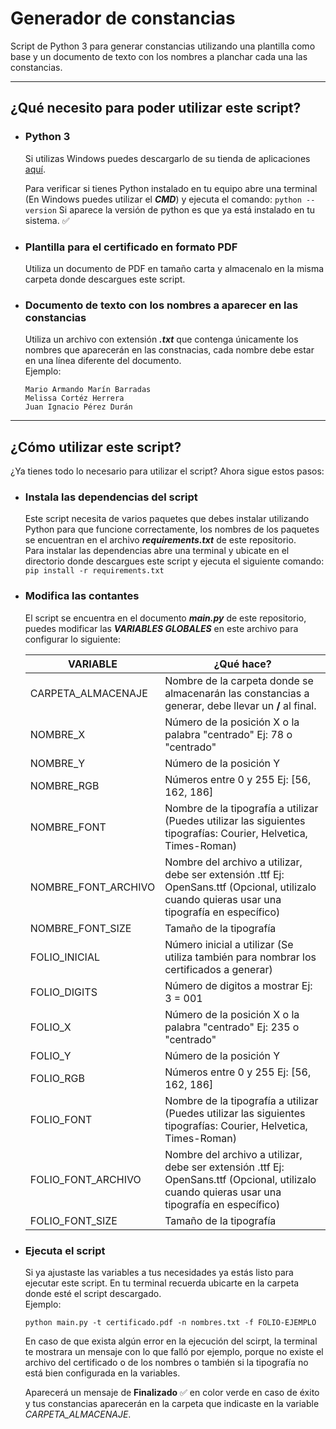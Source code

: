 # Generador de constancias

Script de Python 3 para generar constancias utilizando una plantilla como base y un documento de texto con los nombres a planchar cada una las constancias.

_________________

## ¿Qué necesito para poder utilizar este script?

- ### Python 3

  Si utilizas Windows puedes descargarlo de su tienda de aplicaciones [aquí](https://apps.microsoft.com/store/detail/python-39/9P7QFQMJRFP7?hl=en-us&gl=us).  

  Para verificar si tienes Python instalado en tu equipo abre una terminal (En Windows puedes utilizar el ***CMD***) y ejecuta el comando: ```python --version``` Si aparece la versión de python es que ya está instalado en tu sistema. ✅

- ### Plantilla para el certificado en formato PDF

  Utiliza un documento de PDF en tamaño carta y almacenalo en la misma carpeta donde descargues este script.

- ### Documento de texto con los nombres a aparecer en las constancias

  Utiliza un archivo con extensión ***.txt*** que contenga únicamente los nombres que aparecerán en las constnacias, cada nombre debe estar en una línea diferente del documento.  
  Ejemplo:

  ```text
  Mario Armando Marín Barradas
  Melissa Cortéz Herrera
  Juan Ignacio Pérez Durán
  ```

_________________

## ¿Cómo utilizar este script?

¿Ya tienes todo lo necesario para utilizar el script? Ahora sigue estos pasos:

- ### Instala las dependencias del script

  Este script necesita de varios paquetes que debes instalar utilizando Python para que funcione correctamente, los nombres de los paquetes se encuentran en el archivo ***requirements.txt*** de este repositorio.  
  Para instalar las dependencias abre una terminal y ubicate en el directorio donde descargues este script y ejecuta el siguiente comando: `pip install -r requirements.txt`

- ### Modifica las contantes

  El script se encuentra en el documento ***main.py*** de este repositorio, puedes modificar las ***VARIABLES GLOBALES*** en este archivo para configurar lo siguiente:

  | VARIABLE  | ¿Qué hace?  |
  | ----------- | ----------- |
  | CARPETA_ALMACENAJE  | Nombre de la carpeta donde se almacenarán las constancias a generar, debe llevar un **/** al final. |
  | NOMBRE_X | Número de la posición X o la palabra "centrado" Ej: 78 o "centrado"  |
  | NOMBRE_Y | Número de la posición Y |
  | NOMBRE_RGB  | Números entre 0 y 255 Ej: [56, 162, 186]  |
  | NOMBRE_FONT | Nombre de la tipografía a utilizar (Puedes utilizar las siguientes tipografías: Courier, Helvetica, Times-Roman) |
  | NOMBRE_FONT_ARCHIVO | Nombre del archivo a utilizar, debe ser extensión .ttf Ej: OpenSans.ttf (Opcional, utilizalo cuando quieras usar una tipografía en específico) |
  | NOMBRE_FONT_SIZE | Tamaño de la tipografía |
  | FOLIO_INICIAL | Número inicial a utilizar (Se utiliza también para nombrar los certificados a generar) |
  | FOLIO_DIGITS | Número de digitos a mostrar Ej: 3 = 001 |
  | FOLIO_X | Número de la posición X o la palabra "centrado" Ej: 235 o "centrado" |
  | FOLIO_Y | Número de la posición Y |
  | FOLIO_RGB | Números entre 0 y 255 Ej: [56, 162, 186] |
  | FOLIO_FONT | Nombre de la tipografía a utilizar (Puedes utilizar las siguientes tipografías: Courier, Helvetica, Times-Roman) |
  | FOLIO_FONT_ARCHIVO | Nombre del archivo a utilizar, debe ser extensión .ttf Ej: OpenSans.ttf (Opcional, utilizalo cuando quieras usar una tipografía en específico) |
  | FOLIO_FONT_SIZE | Tamaño de la tipografía |

- ### Ejecuta el script

  Si ya ajustaste las variables a tus necesidades ya estás listo para ejecutar este script. En tu terminal recuerda ubicarte en la carpeta donde esté el script descargado.  
  Ejemplo:

  ```shell
  python main.py -t certificado.pdf -n nombres.txt -f FOLIO-EJEMPLO
  ```

  En caso de que exista algún error en la ejecución del scirpt, la terminal te mostrara un mensaje con lo que falló por ejemplo, porque no existe el archivo del certificado o de los nombres o también si la tipografía no está bien configurada en la variables.  
  
  Aparecerá un mensaje de **Finalizado** ✅ en color verde en caso de éxito y tus constancias aparecerán en la carpeta que indicaste en la variable *CARPETA_ALMACENAJE*.
